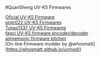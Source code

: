 #QuanSheng UV-K5 Firmwares

[Oficial UV-K5 Firmware](http://en.qsfj.com/products/3002)<br>
[piotr022 UV-K5 Firmwares](https://github.com/piotr022/UV_K5_playground/releases)<br>
[Tunas1337 UV-K5 Firmwares](https://github.com/Tunas1337/UV-K5-Modded-Firmwares)<br>
[fagci UV-K5 firmware encoder/decoder](https://github.com/fagci/qs-uvk5-firmware-modder)<br>
[amnemonic firmware kitchen](https://github.com/amnemonic/Quansheng_UV-K5_Firmware/tree/main)<br>
[On-line Firmware modder by @whosmatt] (https://whosmatt.github.io/uvmod/)
